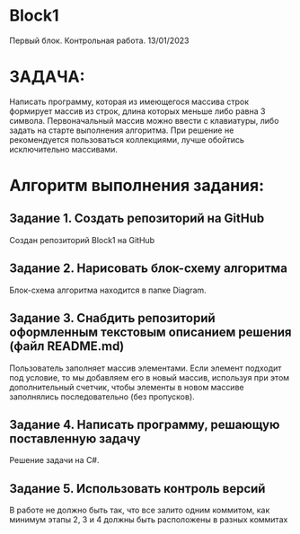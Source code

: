 # Block1
Первый блок. Контрольная работа. 13/01/2023

# ЗАДАЧА:
Написать программу, которая из имеющегося массива строк формирует массив из строк, длина которых меньше либо равна 3 символа. Первоначальный массив можно ввести с клавиатуры, либо задать на старте выполнения алгоритма. При решение не рекомендуется пользоваться коллекциями, лучше обойтись исключительно массивами.

# Алгоритм выполнения задания:

## Задание 1. Создать репозиторий на GitHub
Создан репозиторий Block1 на GitHub

## Задание 2. Нарисовать блок-схему алгоритма
Блок-схема алгоритма находится в папке Diagram.

## Задание 3. Снабдить репозиторий оформленным текстовым описанием решения (файл README.md)
Пользователь заполняет массив элементами.
Если элемент подходит под условие, то мы добавляем его в новый массив, используя при этом дополнительный счетчик, чтобы элементы в новом массиве заполнялись последовательно (без пропусков).

## Задание 4. Написать программу, решающую поставленную задачу
Решение задачи на C#.

## Задание 5. Использовать контроль версий
В работе не должно быть так, что все залито одним коммитом, как минимум этапы 2, 3 и 4 должны быть расположены в разных коммитах